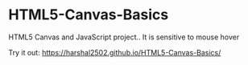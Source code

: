 <h1>HTML5-Canvas-Basics </h1>

HTML5 Canvas and JavaScript project.. It is sensitive to mouse hover

Try it out: https://harshal2502.github.io/HTML5-Canvas-Basics/
